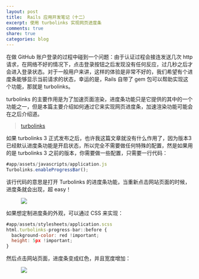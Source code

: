 ```yaml
---
layout: post
title:  Rails 应用开发笔记（十二）
excerpt: 使用 turbolinks 实现网页进度条
comments: true
share: true
categories: blog
---
```


在做 GitHub 账户登录的过程中碰到一个问题：由于认证过程会接连发送几次 http 请求，在网络不好的情况下，点击登录按钮之后发现没有任何反应，过几秒之后才会进入登录状态。对于一般用户来讲，这样的体验是非常不好的，我们希望有个进度条能够显示当前请求的状态，幸运的是，Rails 自带了 gem 包可以帮助实现这个功能，那就是 turbolinks。

turbolinks 的主要作用是为了加速页面渲染，进度条功能只是它提供的其中的一个功能之一，但是本篇主要介绍如何通过它来实现网页进度条，加速渲染功能可能会在之后介绍道。

> [turbolinks](https://github.com/rails/turbolinks)

如果 turbolinks 3 正式发布之后，也许我这篇文章就没有什么作用了，因为版本3已经默认进度条功能是开启状态，所以完全不需要做任何特殊的配置，然是如果用的是 turbolinks 3 之前的版本，你需要做一些配置，只需要一行代码：

```js
#app/assets/javascripts/application.js
Turbolinks.enableProgressBar();
```

该行代码的意思是打开 Turbolinks 的进度条功能，当重新点击网站页面的时候，进度条就会出现，超 easy！

<figure>
    <img src="http://zippy.gfycat.com/IncomparableDeadlyArctichare.gif">
</figure>

如果想定制进度条的外观，可以通过 CSS 来实现：

```js
#app/assets/stylesheets/application.scss
html.turbolinks-progress-bar::before {
  background-color: red !important;
  height: 5px !important;
}
```

然后点击网站页面，进度条变成红色，并且宽度增加：

<figure>
    <img src="http://zippy.gfycat.com/AdeptGranularArmyant.gif">
</figure>
